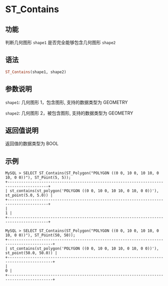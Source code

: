 # ST_Contains

## 功能

判断几何图形 `shape1` 是否完全能够包含几何图形 `shape2`

## 语法

```Haskell
ST_Contains(shape1, shape2)
```

## 参数说明

`shape1`: 几何图形 1，包含图形, 支持的数据类型为 GEOMETRY

`shape2`: 几何图形 2，被包含图形, 支持的数据类型为 GEOMETRY

## 返回值说明

返回值的数据类型为 BOOL

## 示例

```Plain Text
MySQL > SELECT ST_Contains(ST_Polygon("POLYGON ((0 0, 10 0, 10 10, 0 10, 0 0))"), ST_Point(5, 5));
+----------------------------------------------------------------------------------------+
| st_contains(st_polygon('POLYGON ((0 0, 10 0, 10 10, 0 10, 0 0))'), st_point(5.0, 5.0)) |
+----------------------------------------------------------------------------------------+
|                                                                                      1 |
+----------------------------------------------------------------------------------------+

MySQL > SELECT ST_Contains(ST_Polygon("POLYGON ((0 0, 10 0, 10 10, 0 10, 0 0))"), ST_Point(50, 50));
+------------------------------------------------------------------------------------------+
| st_contains(st_polygon('POLYGON ((0 0, 10 0, 10 10, 0 10, 0 0))'), st_point(50.0, 50.0)) |
+------------------------------------------------------------------------------------------+
|                                                                                        0 |
+------------------------------------------------------------------------------------------+
```
